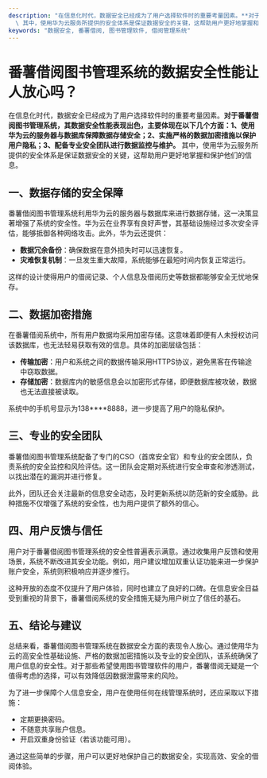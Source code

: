 ```yaml
---
description: "在信息化时代，数据安全已经成为了用户选择软件时的重要考量因素。**对于番薯借阅图书管理系统，其数据安全性能表现出色，主要体现在以下几个方面：1、使用华为云的服务器与数据库保障数据存储安全；2、实施严格的数据加密措施以保护用户隐私；3、配备专业安全团队进行数据监控与维护。**\
  \ 其中，使用华为云服务所提供的安全体系是保证数据安全的关键，这帮助用户更好地掌握和保护他们的信息。"
keywords: "数据安全, 番薯借阅, 图书管理软件, 借阅管理系统"
---
```

# 番薯借阅图书管理系统的数据安全性能让人放心吗？

在信息化时代，数据安全已经成为了用户选择软件时的重要考量因素。**对于番薯借阅图书管理系统，其数据安全性能表现出色，主要体现在以下几个方面：1、使用华为云的服务器与数据库保障数据存储安全；2、实施严格的数据加密措施以保护用户隐私；3、配备专业安全团队进行数据监控与维护。** 其中，使用华为云服务所提供的安全体系是保证数据安全的关键，这帮助用户更好地掌握和保护他们的信息。

## 一、数据存储的安全保障

番薯借阅图书管理系统利用华为云的服务器与数据库来进行数据存储，这一决策显著增强了系统的安全性。华为云在业界享有良好声誉，其基础设施经过多次安全评估，能够抵御各种网络攻击。此外，华为云还提供：

- **数据冗余备份**：确保数据在意外损失时可以迅速恢复。
- **灾难恢复机制**：一旦发生重大故障，系统能够在最短时间内恢复正常运行。

这样的设计使得用户的借阅记录、个人信息及借阅历史等数据都能够安全无忧地保存。

## 二、数据加密措施

在番薯借阅系统中，所有用户数据均采用加密存储。这意味着即便有人未授权访问该数据库，也无法轻易获取有效的信息。具体的加密层级包括：

- **传输加密**：用户和系统之间的数据传输采用HTTPS协议，避免黑客在传输途中窃取数据。
- **存储加密**：数据库内的敏感信息会以加密形式存储，即便数据库被攻破，数据也无法直接被读取。

系统中的手机号显示为138****8888，进一步提高了用户的隐私保护。

## 三、专业的安全团队

番薯借阅图书管理系统配备了专门的CSO（首席安全官）和专业的安全团队，负责系统的安全监控和风险评估。这一团队会定期对系统进行安全审查和渗透测试，以找出潜在的漏洞并进行修复。

此外，团队还会关注最新的信息安全动态，及时更新系统以防范新的安全威胁。此种措施不仅增强了系统的安全性，也为用户提供了额外的信心。

## 四、用户反馈与信任

用户对于番薯借阅图书管理系统的安全性普遍表示满意。通过收集用户反馈和使用场景，系统不断改进其安全功能。例如，用户建议增加双重认证功能来进一步保护账户安全，系统则积极响应并逐步推行。

这种开放的态度不仅提升了用户体验，同时也建立了良好的口碑。在信息安全日益受到重视的背景下，番薯借阅系统的安全措施无疑为用户树立了信任的基石。

## 五、结论与建议

总结来看，番薯借阅图书管理系统在数据安全方面的表现令人放心。通过使用华为云的高安全性基础设施、严格的数据加密措施以及专业的安全团队，该系统确保了用户信息的安全性。对于那些希望使用图书管理软件的用户，番薯借阅无疑是一个值得考虑的选择，可以有效降低因数据泄露带来的风险。

为了进一步保障个人信息安全，用户在使用任何在线管理系统时，还应采取以下措施：

- 定期更换密码。
- 不随意共享账户信息。
- 开启双重身份验证（若该功能可用）。

通过这些简单的步骤，用户可以更好地保护自己的数据安全，实现高效、安全的借阅体验。
